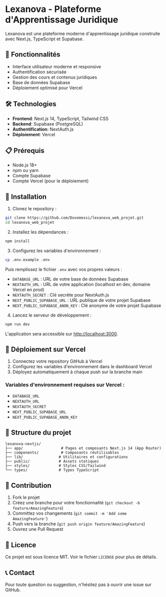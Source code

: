 
# Lexanova - Plateforme d'Apprentissage Juridique

Lexanova est une plateforme moderne d'apprentissage juridique construite avec Next.js, TypeScript et Supabase.

## 🚀 Fonctionnalités

- Interface utilisateur moderne et responsive
- Authentification sécurisée
- Gestion des cours et contenus juridiques
- Base de données Supabase
- Déploiement optimisé pour Vercel

## 🛠️ Technologies

- **Frontend**: Next.js 14, TypeScript, Tailwind CSS
- **Backend**: Supabase (PostgreSQL)
- **Authentification**: NextAuth.js
- **Déploiement**: Vercel

## 📋 Prérequis

- Node.js 18+ 
- npm ou yarn
- Compte Supabase
- Compte Vercel (pour le déploiement)

## 🔧 Installation

1. Clonez le repository :
```bash
git clone https://github.com/Dovomessi/lexanova_web_projet.git
cd lexanova_web_projet
```

2. Installez les dépendances :
```bash
npm install
```

3. Configurez les variables d'environnement :
```bash
cp .env.example .env
```

Puis remplissez le fichier `.env` avec vos propres valeurs :
- `DATABASE_URL` : URL de votre base de données Supabase
- `NEXTAUTH_URL` : URL de votre application (localhost en dev, domaine Vercel en prod)
- `NEXTAUTH_SECRET` : Clé secrète pour NextAuth.js
- `NEXT_PUBLIC_SUPABASE_URL` : URL publique de votre projet Supabase
- `NEXT_PUBLIC_SUPABASE_ANON_KEY` : Clé anonyme de votre projet Supabase

4. Lancez le serveur de développement :
```bash
npm run dev
```

L'application sera accessible sur [http://localhost:3000](http://localhost:3000).

## 🚀 Déploiement sur Vercel

1. Connectez votre repository GitHub à Vercel
2. Configurez les variables d'environnement dans le dashboard Vercel
3. Déployez automatiquement à chaque push sur la branche main

### Variables d'environnement requises sur Vercel :
- `DATABASE_URL`
- `NEXTAUTH_URL` 
- `NEXTAUTH_SECRET`
- `NEXT_PUBLIC_SUPABASE_URL`
- `NEXT_PUBLIC_SUPABASE_ANON_KEY`

## 📁 Structure du projet

```
lexanova-nextjs/
├── app/                 # Pages et composants Next.js 14 (App Router)
├── components/          # Composants réutilisables
├── lib/                # Utilitaires et configurations
├── public/             # Assets statiques
├── styles/             # Styles CSS/Tailwind
└── types/              # Types TypeScript
```

## 🤝 Contribution

1. Fork le projet
2. Créez une branche pour votre fonctionnalité (`git checkout -b feature/AmazingFeature`)
3. Committez vos changements (`git commit -m 'Add some AmazingFeature'`)
4. Push vers la branche (`git push origin feature/AmazingFeature`)
5. Ouvrez une Pull Request

## 📄 Licence

Ce projet est sous licence MIT. Voir le fichier `LICENSE` pour plus de détails.

## 📞 Contact

Pour toute question ou suggestion, n'hésitez pas à ouvrir une issue sur GitHub.
